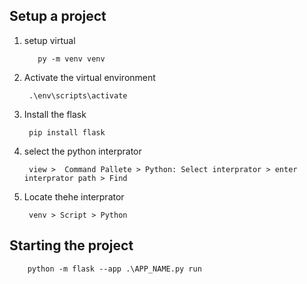 Setup a project
--

1.   setup virtual 
     
            py -m venv venv


2. Activate the virtual environment

        .\env\scripts\activate

3. Install the flask

        pip install flask  

4. select the python interprator

        view >  Command Pallete > Python: Select interprator > enter interprator path > Find

5. Locate thehe interprator

        venv > Script > Python


Starting the project
--

        python -m flask --app .\APP_NAME.py run